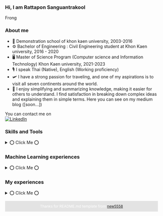 ### Hi, I am Rattapon Sanguantrakool 
Frong


### About me
- 🏫 Demonstration school of khon kaen university, 2003-2016
- ⚙️ Bachelor of Engineering : Civil Engineering student at Khon Kaen university, 2016 - 2020
- 🖥️ Master of Science Program (Computer science and Information Technology) Khon Kaen university, 2021-2023
- 🎙 I speak Thai (Native), English 󠁧(Working proficiency)
- 🛩 I have a strong passion for traveling, and one of my aspirations is to visit all seven continents around the world.
- 📃 I enjoy simplifying and summarizing knowledge, making it easier for others to understand. I find satisfaction in breaking down complex ideas and explaining them in simple terms. Here you can see on my medium blog ([soon...]) 

You can contact me on  
[![LinkedIn](https://img.shields.io/badge/LinkedIn-0077B5?style=for-the-badge&logo=linkedin&logoColor=white)](https://www.linkedin.com/in/rattapon-sanguantrakool-99b509173/)

### Skills and Tools
<details>
<summary> 
⭕ Click Me ⭕
</summary>

#### Programming languages
![Python](https://img.shields.io/badge/Python-3776AB?style=for-the-badge&logo=python&logoColor=white) ![JavaScript](https://img.shields.io/badge/JavaScript-F7DF1E?style=for-the-badge&logo=javascript&logoColor=black) 
  
#### Frontend Development
![HTML](https://img.shields.io/badge/HTML-239120?style=for-the-badge&logo=html5&logoColor=white) ![CSS](https://img.shields.io/badge/CSS-239120?&style=for-the-badge&logo=css3&logoColor=white) 

#### Backend Develpment
![MongoDB](https://img.shields.io/badge/MongoDB-4EA94B?style=for-the-badge&logo=mongodb&logoColor=white) ![MySQL](https://img.shields.io/badge/MySQL-005C84?style=for-the-badge&logo=mysql&logoColor=white)

#### Machine Learning
![Keras](https://img.shields.io/badge/Keras-%23D00000.svg?style=for-the-badge&logo=Keras&logoColor=white) 	![TensorFlow](https://img.shields.io/badge/TensorFlow-%23FF6F00.svg?style=for-the-badge&logo=TensorFlow&logoColor=white) ![PyTorch](https://img.shields.io/badge/PyTorch-%23EE4C2C.svg?style=for-the-badge&logo=PyTorch&logoColor=white) ![scikit-learn](https://img.shields.io/badge/scikit--learn-%23F7931E.svg?style=for-the-badge&logo=scikit-learn&logoColor=white) ![OpenCV](https://img.shields.io/badge/OpenCV-27338e?style=for-the-badge&logo=OpenCV&logoColor=white)
  
#### Data Science
![Pandas](https://img.shields.io/badge/pandas-%23150458.svg?style=for-the-badge&logo=pandas&logoColor=white) ![NumPy](https://img.shields.io/badge/numpy-%23013243.svg?style=for-the-badge&logo=numpy&logoColor=white) 	![Plotly](https://img.shields.io/badge/Plotly-%233F4F75.svg?style=for-the-badge&logo=plotly&logoColor=white)
![Wandb](https://img.shields.io/badge/Weights_&_Biases-FFBE00?style=for-the-badge&logo=WeightsAndBiases&logoColor=white)

#### Design 
![Canva](https://img.shields.io/badge/Canva-%2300C4CC.svg?&style=for-the-badge&logo=Canva&logoColor=white) ![Figma](https://img.shields.io/badge/Figma-F24E1E?style=for-the-badge&logo=figma&logoColor=white)
</details>

### Machine Learning experiences 
<details>
<summary> 
⭕ Click Me ⭕
</summary>

#### Computer Vision
Topic | Dataset | Description | Year | Code
------| ------- | ----------- | ---- | -----
Diabetic Retinopathy Classification  | APTOS, DeepDRiD | Supervised Feature Attention Transfer and Multitask Learning. My master thesis at Khon Kaen university | 2023 | ..Coming soon..
Plant seeds detection | Competition dataset >>[Click here](https://www.kaggle.com/competitions/superai-north-seed-detection/data) | Seed dection and counting with YOLOv8 | 2023 | [Project Repo](https://github.com/FrongTH/Hackathon-Plant-seeds-detection-by-Super-AI-Engineer-Season-3)
Cloud Recognition | Competition dataset >>[Click here](https://www.kaggle.com/competitions/hackathon-online-cloud-recognition/data) | Cloud classification with Fastai | 2023 | [Project Repo](https://github.com/FrongTH/Hackathon-Cloud-Recognition-by-Super-AI-Engineer-Season-3)
Wheat-head detection | Competition dataset >>[Click here](https://www.kaggle.com/competitions/wheat-head-for-superai-3/data) | Wheat-head detection and counting with YOLOv8 | 2023 | [Project Repo](https://github.com/FrongTH/Hackathon-Agricultural-Product-Images-by-Super-AI-Engineer-Season-3)
Real or Fake number classification | Competition dataset >>[Click here](https://www.kaggle.com/competitions/hackathon-online-realfakenumbers/data) | FastAI classification with ResNet34 | 2023 | [Project Repo](https://github.com/FrongTH/Hackathon-Real-or-Fake-number-by-Super-AI-Season-3)


#### Natural Language Processing
Topic | Dataset | Description | Year | Code
------| ------- | ----------- | ---- | -----
..Coming soon..  | ..Coming soon.. | ..Coming soon.. | ..Coming soon.. | ..Coming soon.. 

#### Time series
Topic | Dataset | Description | Year | Code
------| ------- | ----------- | ---- | -----
..Coming soon..  | ..Coming soon.. | ..Coming soon.. | ..Coming soon.. | ..Coming soon.. 
  
#### Tabular
Topic | Dataset | Description | Year | Code
------| ------- | ----------- | ---- | -----
Price estimation software  | THG private dataset | Estiation on procedure charge using machine learning | 2023 | [Project Repo](https://github.com/FrongTH/Price_Estimation_Software_At_THG)

#### Others
Topic | Dataset | Description | Year | Code
------| ------- | ----------- | ---- | -----
..Coming soon..  | ..Coming soon.. | ..Coming soon.. | ..Coming soon.. | ..Coming soon.. 

</details>

### My experiences
<details>
<summary> 
⭕ Click Me ⭕
</summary>
  
  #### Data scientist
  - <img src="https://download-th.com/wp-content/uploads/2021/02/Dohome.jpg" width="20" height="20"> Data scientist/Machine learning Engineer, 2023-Now
  
  #### Civil Engineer
  - 🏡 Project site engineering at ASA House Co.,Ltd. Khon Kaen, 2021
  
  #### Internships
  - <img src="https://s3-symbol-logo.tradingview.com/italian-thai-development--600.png" width="20" height="20"> Internship with Italian-Thai Development Public Co Ltd., 2019 
  - <img src="https://assets.baanfinder.com/thumbnail/8yjul8s8vjco4i9k988e5ejpesmqrsd3xkhafh5db6ldk0vxxh9fxkwcv0k4qlm24zfns46iynmdwtuzcjoi5gqxyb05fdwv3r3op6ajxrqnczh4gs9meezwzkekv5h5.jpg" width="20" height="20"> Internship with Pruksa Real Estate Co.,Ltd.,  Project : Create S – curve graph of construction management to project progress, 2020
  - <img src="https://encrypted-tbn0.gstatic.com/images?q=tbn:ANd9GcSSBKT80Qmmd1xP6AGTyCcTCd-kXbCOsLv_h3610tuK3-UmxqaqyOc2A8uxAXT5pt6Eknc&usqp=CAU" width="20" height="20"> Intership with Thonburi Healthcare Group Co.,Ltd. at Thonburi Bamrungmuang Hospital, Project : Price estimation software for service, 2023
  
  ![Profile Views](https://komarev.com/ghpvc/?username=FrongTH)
</details>

<div align="center">
  <p style="background-color: rgba(0, 0, 0, 0.1); color: white; padding: 10px; font-size: 12px;">
    Thanks for README.md template from 
    <a href="https://github.com/new5558/new5558/blob/master/README.md">new5558</a>
  </p>
</div>





<!--
### Status
[![Norapat's github stats](https://github-readme-stats.vercel.app/api?username=new5558&hide=stars&count_private=true&show_icons=true&theme=dracula)](https://github.com/anuraghazra/github-readme-stats)&nbsp;&nbsp;[![Top Langs](https://github-readme-stats.vercel.app/api/top-langs/?username=new5558&layout=compact&langs_count=6&theme=dracula)](https://github.com/new5558)

![Profile view](https://komarev.com/ghpvc/?username=new5558)


**new5558/new5558** is a ✨ _special_ ✨ repository because its `README.md` (this file) appears on your GitHub profile.

Here are some ideas to get you started:

- 🔭 I’m currently working on ...
- 🌱 I’m currently learning ...
- 👯 I’m looking to collaborate on ...
- 🤔 I’m looking for help with ...
- 💬 Ask me about ...
- 📫 How to reach me: ...
- 😄 Pronouns: ...
- ⚡ Fun fact: ...
-->
